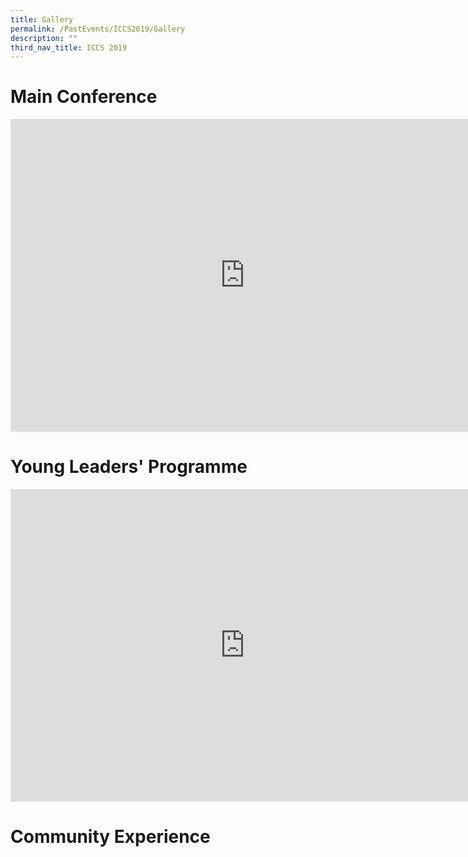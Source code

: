 ```yaml
---
title: Gallery
permalink: /PastEvents/ICCS2019/Gallery
description: ""
third_nav_title: ICCS 2019
---
```

# Main Conference

<iframe src="https://docs.google.com/presentation/d/e/2PACX-1vSykYfNfiUH2zB7HTCwX3mhMb2s2j6I9V1IQSki58uVkt0Z3FIPlvjFSHUsUP3sL7BUhYeoU5og5FJv/embed?start=true&loop=true&delayms=3000" frameborder="0" width="750" height="500" allowfullscreen="true" mozallowfullscreen="true" webkitallowfullscreen="true"></iframe>

# Young Leaders' Programme

<iframe src="https://docs.google.com/presentation/d/e/2PACX-1vS28S7c3_6R5uP3z1J_PX2jLixNSm3FHsJ2E5H4QJ4ILk62Jpm96RSbWDy32Qli6GPOEzaRgghABROD/embed?start=true&loop=true&delayms=5000" frameborder="0" width="750" height="500" allowfullscreen="true" mozallowfullscreen="true" webkitallowfullscreen="true"></iframe>

# Community Experience
